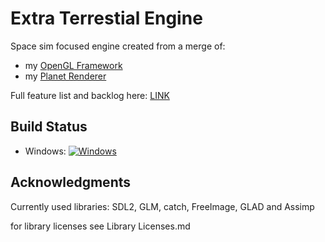 # Extra Terrestial Engine

Space sim focused engine created from a merge of:
 * my [OpenGL Framework](https://github.com/Illation/GLFramework)
 * my [Planet Renderer](https://github.com/Illation/PlanetRenderer)
 
Full feature list and backlog here: [LINK](features.md)

## Build Status
 * Windows: [![Windows](https://ci.appveyor.com/api/projects/status/github/illation/etengine)](https://ci.appveyor.com/project/Illation/etengine)
 
## Acknowledgments
Currently used libraries: SDL2, GLM, catch, FreeImage, GLAD and Assimp

for library licenses see Library Licenses.md
